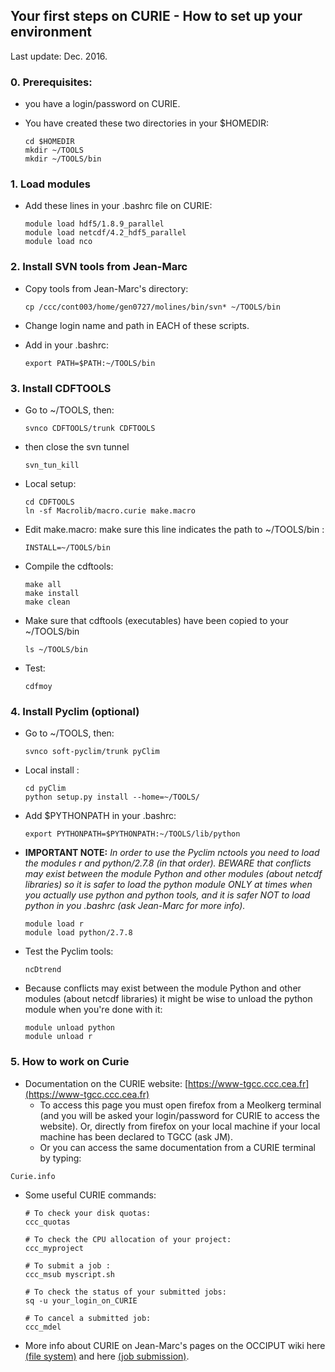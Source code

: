 ## Your first steps on CURIE - How to set up your environment

Last update: Dec. 2016.  


### 0. Prerequisites:
 * you have a login/password on CURIE.

 * You have created these two directories in your $HOMEDIR:
	
	```
	cd $HOMEDIR
	mkdir ~/TOOLS
	mkdir ~/TOOLS/bin
	```

### 1. Load modules 
 * Add these lines in your .bashrc file on CURIE:
	
	```
	module load hdf5/1.8.9_parallel
	module load netcdf/4.2_hdf5_parallel
	module load nco
	```


### 2. Install SVN tools from Jean-Marc


 * Copy tools from Jean-Marc's directory:
	
	```
	cp /ccc/cont003/home/gen0727/molines/bin/svn* ~/TOOLS/bin
	```

 * Change login name and path in EACH of these scripts. 
 * Add in your .bashrc:
	
	```
	export PATH=$PATH:~/TOOLS/bin
	```




### 3. Install CDFTOOLS
 * Go to  ~/TOOLS, then:

	```
	svnco CDFTOOLS/trunk CDFTOOLS
	```
 * then close the svn tunnel

	```
	svn_tun_kill
	```


 * Local setup: 

	```
	cd CDFTOOLS
	ln -sf Macrolib/macro.curie make.macro
	```

 * Edit make.macro: make sure this line indicates the path to ~/TOOLS/bin :
 
	```
	INSTALL=~/TOOLS/bin
	```
	
 * Compile the cdftools:

	```
	make all
	make install
	make clean
	```

 * Make sure that  cdftools (executables) have been copied to your  ~/TOOLS/bin 

	```
	ls ~/TOOLS/bin 
	```

 * Test:

	```
	cdfmoy
	```



### 4. Install Pyclim  (optional)
 * Go to  ~/TOOLS, then:
 
	```
	svnco soft-pyclim/trunk pyClim
	```

 * Local install : 
 
	```
	cd pyClim
	python setup.py install --home=~/TOOLS/
	```

 * Add $PYTHONPATH in your .bashrc:
	  
	```
	export PYTHONPATH=$PYTHONPATH:~/TOOLS/lib/python
	```

 * **IMPORTANT NOTE:** *In order to use the Pyclim nctools you need to load the modules r and python/2.7.8 (in that order). BEWARE that conflicts may exist between the module Python and other modules (about netcdf libraries) so it is safer to load the python module ONLY at times when you actually use python and python tools, and it is safer NOT to load python in you .bashrc (ask Jean-Marc for more info).*
 
	```
	module load r
	module load python/2.7.8
	```

 * Test the Pyclim tools: 
 
	```
	ncDtrend
	```

 * Because conflicts may exist between the module Python and other modules (about netcdf libraries) it might be wise to unload the python module when you're done with it:
	 
	```
	module unload python
	module unload r 
	```


### 5. How to work on Curie

 * Documentation on the CURIE website: [https://www-tgcc.ccc.cea.fr](https://www-tgcc.ccc.cea.fr)
 	 * To access this page you must open firefox from a  Meolkerg terminal (and you will be asked your login/password for CURIE to access the website). Or, directly from firefox on your local machine if your local machine has been declared to TGCC (ask JM).
	 * Or you can access the same documentation from a CURIE terminal by typing: 
```
Curie.info
```

 * Some useful CURIE commands:
	
	```
	# To check your disk quotas:
	ccc_quotas
	
	# To check the CPU allocation of your project:
	ccc_myproject
	
	# To submit a job :
	ccc_msub myscript.sh
	
	# To check the status of your submitted jobs:
	sq -u your_login_on_CURIE
	
	# To cancel a submitted job:
	ccc_mdel
	```

 * More info about CURIE on  Jean-Marc's pages on the OCCIPUT wiki here [(file system)](Technical/curie/FileSystem) and here [(job submission)](Technical/curie/Submission). 




